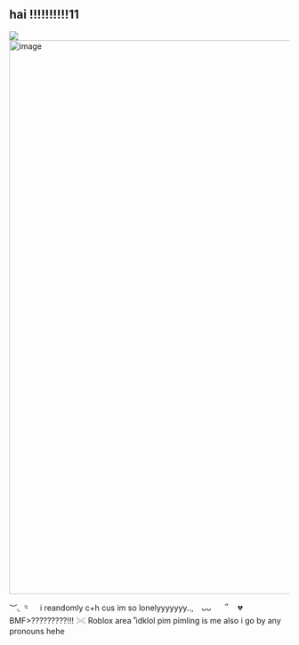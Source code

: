 ## hai !!!!!!!!!!11
<img src="https://i.pinimg.com/736x/a1/18/ca/a118ca9e25767daa3fb864cbf92e4572.jpg"/><img width="1008" height="996" alt="image" src="https://github.com/user-attachments/assets/9ca869b0-0528-476b-b2f6-8667e76f97af" />

︶◟ ⺀　 i reandomly c+h cus im so lonelyyyyyyy..,  ⠀ᴗᴗ　⠀՞ 　💔 
BMF>?????????!!!
𓏵 Roblox area ˚idklol
pim pimling is me also i go by any pronouns hehe
